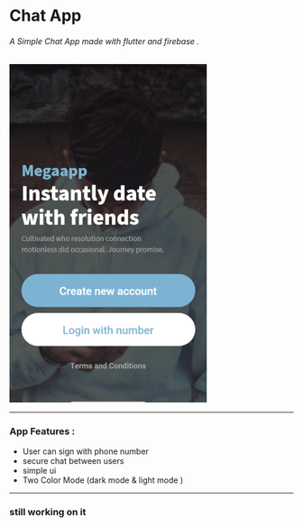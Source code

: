 # Chat App
######  A Simple Chat App made with flutter and firebase .

![Image of chat app](/assets/chat-gif.gif)


-----------------------------------------------------------------------------

### App Features :
- User can sign with phone number
- secure chat between users
- simple ui
- Two Color Mode (dark mode & light mode )



-----------------------------------------------------------------------------

### still working on it
